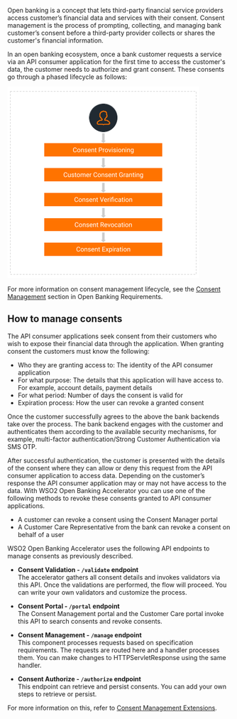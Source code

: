 Open banking is a concept that lets third-party financial service providers access customer’s financial data and 
services with their consent. Consent management is the process of prompting, collecting, and managing bank customer’s 
consent before a third-party provider collects or shares the customer's financial information. 

In an open banking ecosystem, once a bank customer requests a service via an API consumer application for the first 
time to access the customer's data, the customer needs to authorize and grant consent. These consents go through a 
phased lifecycle as follows:

![lifecycle of a consent](../assets/img/about/open-banking-requirements/consent-lifecycle.png)

For more information on consent management lifecycle, see the [Consent Management](../get-started/open-banking-requirements.md#how-wso2-open-banking-accelerator-delivers-open-banking-requirements)
section in Open Banking Requirements.

## How to manage consents

The API consumer applications seek consent from their customers who wish to expose their financial data through the 
application. When granting consent the customers must know the following:

- Who they are granting access to: The identity of the API consumer application
- For what purpose: The details that this application will have access to. For example, account details, payment details
- For what period: Number of days the consent is valid for
- Expiration process: How the user can revoke a granted consent

Once the customer successfully agrees to the above the bank backends take over the process. The bank backend engages 
with the customer and authenticates them according to the available security mechanisms, for example, multi-factor 
authentication/Strong Customer Authentication via SMS OTP. 

After successful authentication, the customer is presented with the details of the consent where they can allow or 
deny this request from the API consumer application to access data. Depending on the customer’s response the API 
consumer application may or may not have access to the data. With WSO2 Open Banking Accelerator you can use one of 
the following methods to revoke these consents granted to API 
consumer applications. 
 
 - A customer can revoke a consent using the Consent Manager portal 
 - A Customer Care Representative from the bank can revoke a consent on behalf of a user
 
WSO2 Open Banking Accelerator uses the following API endpoints to manage consents as previously described. 

- **Consent Validation - `/validate` endpoint**  
  The accelerator gathers all consent details and invokes validators via this API. Once the validations are performed, 
  the flow will proceed. You can write your own validators and customize the process.  
  
- **Consent Portal - `/portal` endpoint**  
   The Consent Management portal and the Customer Care portal invoke this API to search consents and revoke consents.
    
- **Consent Management - `/manage` endpoint**  
  This component processes requests based on specification requirements. The requests are routed here and a handler 
  processes them. You can make changes to HTTPServletResponse using the same handler.
  
- **Consent Authorize - `/authorize` endpoint**  
  This endpoint can retrieve and persist consents. You can add your own steps to retrieve or persist.

For more information on this, refer to [Consent Management Extensions](../develop/consent-management-manage.md).
